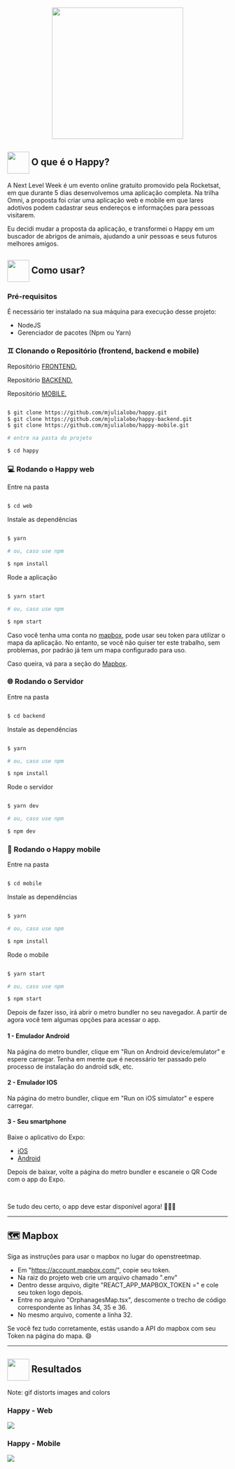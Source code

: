 
<h3 align="center">
  <img src="https://user-images.githubusercontent.com/65983895/95797138-1ed07280-0cc5-11eb-8bc6-f1bd6920b02e.png" width="300px"/>
</h3> 
<h2> <img src= "https://img.icons8.com/plasticine/2x/rocket.png" width="50px" height="50px" align="center"/> O que é o Happy?</h2>

<p> A Next Level Week é um evento online gratuito promovido pela Rocketsat, em que durante 5 dias desenvolvemos uma aplicação completa. Na trilha Omni, a proposta foi criar uma aplicação web e mobile em que lares adotivos podem cadastrar seus endereços e informações para pessoas visitarem. </p>

<p> Eu decidi mudar a proposta da aplicação, e transformei o Happy em um buscador de abrigos de animais, ajudando a unir pessoas e seus futuros melhores amigos.
</p>

<h2> <img src="https://i.dlpng.com/static/png/6577858_preview.png" width="50px" align="center"/> Como usar?</h2>

### Pré-requisitos

É necessário ter instalado na sua máquina para execução desse projeto:
- NodeJS
- Gerenciador de pacotes (Npm ou Yarn)

### ♊ Clonando o Repositório (frontend, backend e mobile)
<p> Repositório <a href= "https://github.com/mjulialobo/happy"> FRONTEND. </a>
<p> Repositório <a href= "https://github.com/mjulialobo/happy-backend"> BACKEND. </a>
<p> Repositório <a href= "https://github.com/mjulialobo/happy-mobile"> MOBILE.</a>

```bash

$ git clone https://github.com/mjulialobo/happy.git
$ git clone https://github.com/mjulialobo/happy-backend.git
$ git clone https://github.com/mjulialobo/happy-mobile.git

# entre na pasta do projeto

$ cd happy

```
### 💻 Rodando o Happy web

Entre na pasta

```bash

$ cd web

```
Instale as dependências

```bash

$ yarn

# ou, caso use npm

$ npm install

```

Rode a aplicação

```bash

$ yarn start

# ou, caso use npm

$ npm start

```

Caso você tenha uma conta no [mapbox](https://www.mapbox.com/), pode usar seu token para utilizar o mapa da aplicação. No entanto, se você não quiser 
ter este trabalho, sem problemas, por padrão já tem um mapa configurado para uso.

Caso queira, vá para a seção do <a href="#-mapbox">Mapbox</a>.

### 🌐 Rodando o Servidor

Entre na pasta

```bash

$ cd backend

```
Instale as dependências

```bash

$ yarn

# ou, caso use npm

$ npm install

```

Rode o servidor

```bash

$ yarn dev

# ou, caso use npm

$ npm dev

```

### 📱 Rodando o Happy mobile 

Entre na pasta

```bash

$ cd mobile

```
Instale as dependências

```bash

$ yarn

# ou, caso use npm

$ npm install

```

Rode o mobile

```bash

$ yarn start

# ou, caso use npm

$ npm start

```

Depois de fazer isso, irá abrir o metro bundler no seu navegador. A partir de agora você tem algumas opções para acessar o app.

#### 1 - Emulador Android
 Na página do metro bundler, clique em "Run on Android device/emulator" e espere carregar. Tenha em mente que é necessário ter passado pelo processo de instalação
 do android sdk, etc.

#### 2 - Emulador IOS
 Na página do metro bundler, clique em "Run on iOS simulator" e espere carregar.
 
#### 3 - Seu smartphone
 Baixe o aplicativo do Expo:
  - [iOS](https://itunes.apple.com/app/apple-store/id982107779)
  - [Android](https://play.google.com/store/apps/details?id=host.exp.exponent&referrer=www)
 
 Depois de baixar, volte a página do metro bundler e escaneie o QR Code com o app do Expo.

<br>

Se tudo deu certo, o app deve estar disponível agora! 👩🏽‍🔧

---

## 🗺 Mapbox

Siga as instruções para usar o mapbox no lugar do openstreetmap.

- Em "https://account.mapbox.com/", copie seu token.
- Na raiz do projeto web crie um arquivo chamado ".env"
- Dentro desse arquivo, digite "REACT_APP_MAPBOX_TOKEN =" e cole seu token logo depois.
- Entre no arquivo "OrphanagesMap.tsx", descomente o trecho de código correspondente as linhas 34, 35 e 36.
- No mesmo arquivo, comente a linha 32.

Se você fez tudo corretamente, estás usando a API do mapbox com seu Token na página do mapa. 😄

---

   
 <h2><img src="https://static.thenounproject.com/png/25759-200.png"width="50px" height="50px" align="center"/> Resultados</h2>

<p> Note: gif distorts images and colors </p>
 <h3> Happy - Web</h3>
<img src ="https://user-images.githubusercontent.com/65983895/96079993-70772980-0e8c-11eb-9bde-db7fefc96812.gif"/>
 <h3> Happy - Mobile </h3>
<img src ="https://user-images.githubusercontent.com/65983895/96209797-de802700-0f46-11eb-983b-ff9c301ce573.gif"/>


